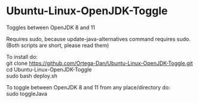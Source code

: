# Ubuntu-Linux-OpenJDK-Toggle

Toggles between OpenJDK 8 and 11

Requires sudo, because update-java-alternatives command requires sudo. (Both scripts are short, please read them)







To install do:\
git clone https://github.com/Ortega-Dan/Ubuntu-Linux-OpenJDK-Toggle.git \
cd Ubuntu-Linux-OpenJDK-Toggle\
sudo bash deploy.sh

To toggle between OpenJDK 8 and 11 from any place/directory do:\
sudo toggleJava
